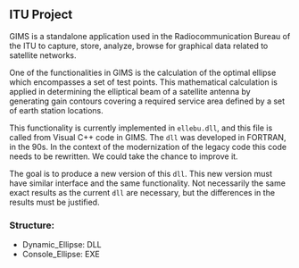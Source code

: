 ## ITU Project

GIMS is a standalone application used in the Radiocommunication Bureau of the ITU to capture, store, analyze, browse for graphical data related to satellite networks.

One of the functionalities in GIMS is the calculation of the optimal ellipse which encompasses a set of test points. This mathematical calculation is applied in determining the elliptical beam of a satellite antenna by generating gain contours covering a required service area defined by a set of earth station locations.

This functionality is currently implemented in `ellebu.dll`, and this file is called from Visual C++ code in GIMS. The `dll` was developed in FORTRAN, in the 90s. In the context of the modernization of the legacy code this code needs to be rewritten. We could take the chance to improve it.

The goal is to produce a new version of this `dll`. This new version must have similar interface and the same functionality. Not necessarily the same exact results as the current `dll` are necessary, but the differences in the results must be justified.

### Structure:

- Dynamic_Ellipse: DLL
- Console_Ellipse: EXE
